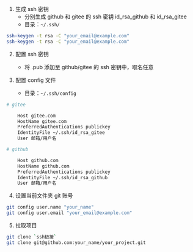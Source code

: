 1. 生成 ssh 密钥
   - 分别生成 github 和 gitee 的 ssh 密钥 id_rsa_github 和 id_rsa_gitee
   - 目录：`~/.ssh/`

```bash
ssh-keygen -t rsa -C "your_email@example.com"
ssh-keygen -t rsa -C "your_email@example.com"
```

2. 配置 ssh 密钥

   - 将 .pub 添加至 github/gitee 的 ssh 密钥中，取名任意

3. 配置 config 文件
   - 目录：`~/.ssh/config`

```bash
# gitee

    Host gitee.com
    HostName gitee.com
    PreferredAuthentications publickey
    IdentityFile ~/.ssh/id_rsa_gitee
    User 邮箱/用户名

# github

    Host github.com
    HostName github.com
    PreferredAuthentications publickey
    IdentityFile ~/.ssh/id_rsa_github
    User 邮箱/用户名

```

4. 设置当前文件夹 git 账号

```bash
git config user.name "your_name"
git config user.email "your_email@example.com"
```

5. 拉取项目

```bash
git clone `ssh链接`
git clone git@github.com:your_name/your_project.git
```
